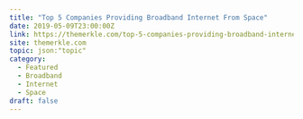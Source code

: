 ```yaml
---
title: "Top 5 Companies Providing Broadband Internet From Space"
date: 2019-05-09T23:00:00Z
link: https://themerkle.com/top-5-companies-providing-broadband-internet-from-space/?utm_medium=RSS&utm_source=hune
site: themerkle.com
topic: json:"topic"
category:
  - Featured
  - Broadband
  - Internet
  - Space
draft: false
---
```

